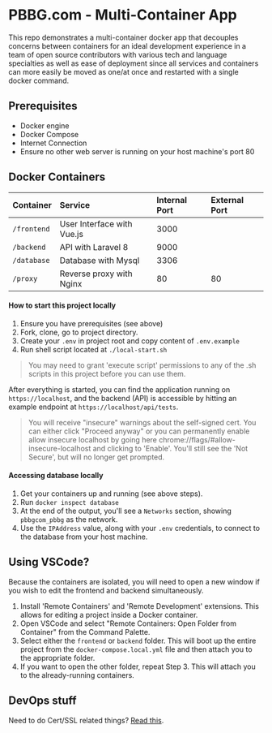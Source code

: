 PBBG.com - Multi-Container App
===============
This repo demonstrates a multi-container docker app that decouples concerns between containers for an ideal development
experience in a team of open source contributors with various tech and language specialties as well as ease of deployment
since all services and containers can more easily be moved as one/at once and restarted with a single docker command.

## Prerequisites
* Docker engine
* Docker Compose
* Internet Connection
* Ensure no other web server is running on your host machine's port 80

## Docker Containers
| Container     | Service                         | Internal Port |External Port|
|:--------------|:--------------------------------|:--------------|:------------|
| `/frontend`   | User Interface with Vue.js      | 3000          |             |
| `/backend`    | API with Laravel 8              | 9000          |             |
| `/database`   | Database with Mysql             | 3306          |             |
| `/proxy`      | Reverse proxy with Nginx        | 80            |80           |

#### How to start this project locally
1. Ensure you have prerequisites (see above)
2. Fork, clone, go to project directory.
3. Create your `.env` in project root and copy content of `.env.example`
4. Run shell script located at `./local-start.sh`
> You may need to grant 'execute script' permissions to any of the .sh scripts in this project before you can use them.

After everything is started, you can find the application running on `https://localhost`, and the backend (API) is
accessible by hitting an example endpoint at `https://localhost/api/tests`.
> You will receive "insecure" warnings about the self-signed cert. You can either click "Proceed anyway"
> or you can permanently enable allow insecure localhost by going here chrome://flags/#allow-insecure-localhost
> and clicking to 'Enable'.  You'll still see the 'Not Secure', but will no longer get prompted.

#### Accessing database locally
1. Get your containers up and running (see above steps).
2. Run `docker inspect database`
3. At the end of the output, you'll see a `Networks` section, showing `pbbgcom_pbbg` as the network.
4. Use the `IPAddress` value, along with your `.env` credentials, to connect to the database from your host machine.

## Using VSCode?
Because the containers are isolated, you will need to open a new window if you wish to edit the frontend and backend simultaneously.

1. Install 'Remote Containers' and 'Remote Development' extensions. This allows for editing a project inside a Docker container.
2. Open VSCode and select "Remote Containers: Open Folder from Container" from the Command Palette.
3. Select either the `frontend` or `backend` folder. This will boot up the entire project from the `docker-compose.local.yml` file and then attach you to the appropriate folder.
4. If you want to open the other folder, repeat Step 3. This will attach you to the already-running containers.

## DevOps stuff
Need to do Cert/SSL related things? [Read this](ssl-cert-setup.md).
